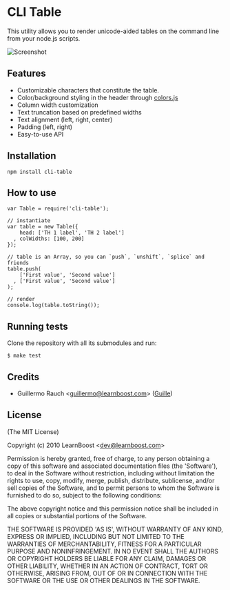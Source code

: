 
CLI Table
=========

This utility allows you to render unicode-aided tables on the command line from
your node.js scripts.

![Screenshot](http://i.imgur.com/sYq4T.png)

## Features

- Customizable characters that constitute the table.
- Color/background styling in the header through
  [colors.js](http://github.com/marak/colors.js)
- Column width customization
- Text truncation based on predefined widths
- Text alignment (left, right, center)
- Padding (left, right)
- Easy-to-use API

## Installation
    
    npm install cli-table

## How to use

    var Table = require('cli-table');

    // instantiate
    var table = new Table({
        head: ['TH 1 label', 'TH 2 label']
      , colWidths: [100, 200]
    });

    // table is an Array, so you can `push`, `unshift`, `splice` and friends
    table.push(
        ['First value', 'Second value']
      , ['First value', 'Second value']
    );

    // render
    console.log(table.toString());

## Running tests

Clone the repository with all its submodules and run:

    $ make test

## Credits

- Guillermo Rauch &lt;guillermo@learnboost.com&gt; ([Guille](http://github.com/guille))

## License 

(The MIT License)

Copyright (c) 2010 LearnBoost &lt;dev@learnboost.com&gt;

Permission is hereby granted, free of charge, to any person obtaining
a copy of this software and associated documentation files (the
'Software'), to deal in the Software without restriction, including
without limitation the rights to use, copy, modify, merge, publish,
distribute, sublicense, and/or sell copies of the Software, and to
permit persons to whom the Software is furnished to do so, subject to
the following conditions:

The above copyright notice and this permission notice shall be
included in all copies or substantial portions of the Software.

THE SOFTWARE IS PROVIDED 'AS IS', WITHOUT WARRANTY OF ANY KIND,
EXPRESS OR IMPLIED, INCLUDING BUT NOT LIMITED TO THE WARRANTIES OF
MERCHANTABILITY, FITNESS FOR A PARTICULAR PURPOSE AND NONINFRINGEMENT.
IN NO EVENT SHALL THE AUTHORS OR COPYRIGHT HOLDERS BE LIABLE FOR ANY
CLAIM, DAMAGES OR OTHER LIABILITY, WHETHER IN AN ACTION OF CONTRACT,
TORT OR OTHERWISE, ARISING FROM, OUT OF OR IN CONNECTION WITH THE
SOFTWARE OR THE USE OR OTHER DEALINGS IN THE SOFTWARE.
